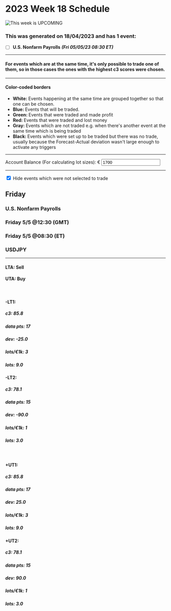 
# **2023 Week 18 Schedule**

<img src="/images/week-upcoming-300-120px.png" alt="This week is UPCOMING">

### This was generated on **18/04/2023** and has **1** event:

- [ ] **U.S. Nonfarm Payrolls** ***(Fri 05/05/23 08:30 ET)***

--------

#### For events which are at the same time, it's only possible to trade one of them, so in those cases the ones with the highest c3 scores were chosen.

--------

#### Color-coded borders

- <span><strong class="white-text">White: </strong>Events happening at the same time are grouped together so that one can be chosen.</span>
- <span><strong class="blue-text">Blue: </strong>Events that will be traded.</span>
- <span><strong class="green-text">Green: </strong>Events that were traded and made profit</span>
- <span><strong class="red-text">Red: </strong>Events that were traded and lost money</span>
- <span><strong class="gray-text">Gray: </strong>Events which are not traded e.g. when there's another event at the same time which is being traded</span>
- <span><strong class="black-text">Black: </strong>Events which were set up to be traded but there was no trade, usually because the Forecast-Actual deviation wasn't large enough to activate any triggers</span>

--------

<label>Account Balance (For calculating lot sizes): €</label>
<input type="number" id="account-balance" value="1700">

--------

<label>
  <input type="checkbox" id="exclude-not-traded" checked="checked">
  Hide events which were not selected to trade
</label>



## **Friday**

<div class="card-wrapper">
  <div class="card to-trade">
    <h3>U.S. Nonfarm Payrolls</h3>
    <h3>Friday 5/5 @12:30 (GMT)</h3>
    <h3>Friday 5/5 @08:30 (ET)</h3>
    <h3>USDJPY</h3>
    <hr>
    <div class="triggers">
      <h4>LTA: <span>Sell</span></h4>
      <h4>UTA: <span>Buy</span></h4>
      <br>
        <div class="lower-triggers">
        <div class="trigger">
          <h4>-LT1:</h4>
          <h5>c3: <span>85.8</span></h5>
          <h5>data pts: <span>17</span></h5>
          <h5>dev: <span>-25.0</span></h5>
          <h5>lots/€1k: <span>3</span></h5>
          <h5>lots: <span>9.0</span></h5>
        </div>
        <div class="trigger">
          <h4>-LT2:</h4>
          <h5>c3: <span>78.1</span></h5>
          <h5>data pts: <span>15</span></h5>
          <h5>dev: <span>-90.0</span></h5>
          <h5>lots/€1k: <span>1</span></h5>
          <h5>lots: <span>3.0</span></h5>
        </div>
      </div>
      <br>
      <div class="upper-triggers">
        <div class="trigger">
        <h4>+UT1:</h4>
          <h5>c3: <span>85.8</span></h5>
          <h5>data pts: <span>17</span></h5>
          <h5>dev: <span>25.0</span></h5>
          <h5>lots/€1k: <span>3</span></h5>
          <h5>lots: <span>9.0</span></h5>
        </div>
        <div class="trigger">
        <h4>+UT2:</h4>
          <h5>c3: <span>78.1</span></h5>
          <h5>data pts: <span>15</span></h5>
          <h5>dev: <span>90.0</span></h5>
          <h5>lots/€1k: <span>1</span></h5>
          <h5>lots: <span>3.0</span></h5>
        </div>
      </div>
    </div>
  </div>
</div>
  